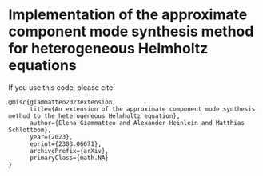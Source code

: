 # Implementation of the approximate component mode synthesis method for heterogeneous Helmholtz equations

If you use this code, please cite:
```
@misc{giammatteo2023extension,
      title={An extension of the approximate component mode synthesis method to the heterogeneous Helmholtz equation}, 
      author={Elena Giammatteo and Alexander Heinlein and Matthias Schlottbom},
      year={2023},
      eprint={2303.06671},
      archivePrefix={arXiv},
      primaryClass={math.NA}
}
```
